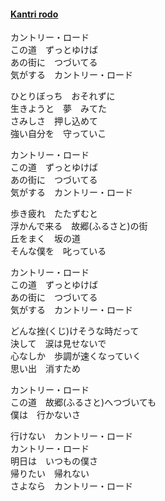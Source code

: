 #### [Kantri rodo](https://www.youtube.com/watch?v=ispeh2bW1AQ)  
カントリー・ロード  
この道　ずっとゆけば  
あの街に　つづいてる  
気がする　カントリー・ロード  

ひとりぼっち　おそれずに  
生きようと　夢　みてた  
さみしさ　押し込めて  
強い自分を　守っていこ  

カントリー・ロード  
この道　ずっとゆけば  
あの街に　つづいてる  
気がする　カントリー・ロード  

歩き疲れ　たたずむと  
浮かんで来る　故郷(ふるさと)の街  
丘をまく　坂の道  
そんな僕を　叱っている  

カントリー・ロード  
この道　ずっとゆけば  
あの街に　つづいてる  
気がする　カントリー・ロード  

どんな挫(くじ)けそうな時だって  
決して　涙は見せないで  
心なしか　歩調が速くなっていく  
思い出　消すため  

カントリー・ロード  
この道　故郷(ふるさと)へつづいても  
僕は　行かないさ  

行けない　カントリー・ロード  
カントリー・ロード  
明日は　いつもの僕さ  
帰りたい　帰れない  
さよなら　カントリー・ロード